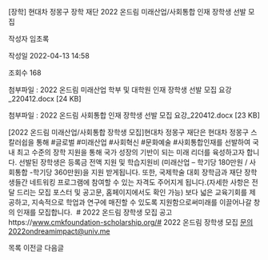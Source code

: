 [장학] 현대차 정몽구 장학 재단 2022 온드림 미래산업/사회통합 인재 장학생 선발 모집



작성자
임초록


작성일
2022-04-13 14:58


조회수
168


첨부파일 : 2022 온드림 미래산업 학부 및 대학원 인재 장학생 선발 모집 요강\_220412.docx [24 KB]  

첨부파일 : 2022 온드림 사회통합 인재 장학생 선발 모집 요강\_220412.docx [23 KB]


﻿[2022 온드림 미래산업/사회통합 장학생 모집]현대차 정몽구 재단은 현대차 정몽구 스칼러쉽을 통해 #글로벌 #미래산업 #사회혁신 #문화예술 #사회통합인재를 선발하여 국내 최고 수준의 장학 지원을 통해 국가 성장의 기반이 되는 미래 리더를 육성하고자 합니다. 선발된 장학생은 등록금 전액 지원 및 학습지원비 (미래산업 – 학기당 180만원 / 사회통합 -학기당 360만원)을 지원 받게됩니다. 또한, 국제학술 대회 장학금과 재단 장학생들간 네트워킹 프로그램에 참여할 수 있는 자격도 주어지게 됩니다.(자세한 사항은 전달 드리는 모집 포스터 및 공고문, 홈페이지에서도 확인 가능) 보다 넓은 교육기회를 제공하고, 지속적으로 학업과 연구에 매진할 수 있도록 지원함으로써미래를 이끌어나갈 창의 인재를 모집합니다.  # 2022 온드림 장학생 모집 공고https://www.cmkfoundation-scholarship.org/# 2022 온드림 장학생 모집 문의2022ondreamimpact@univ.me





목록
이전글
다음글




